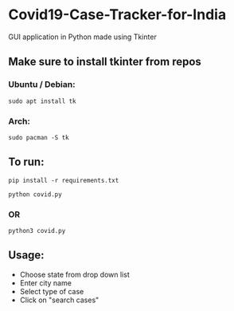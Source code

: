 # Covid19-Case-Tracker-for-India
GUI application in Python made using Tkinter

## Make sure to install tkinter from repos
  
  ### Ubuntu / Debian:
    
    sudo apt install tk
    
  ### Arch:
    
    sudo pacman -S tk

## To run:

    pip install -r requirements.txt
  
    python covid.py
  
  ### OR
  
    python3 covid.py
  
## Usage:

  - Choose state from drop down list
  - Enter city name
  - Select type of case
  - Click on "search cases"
